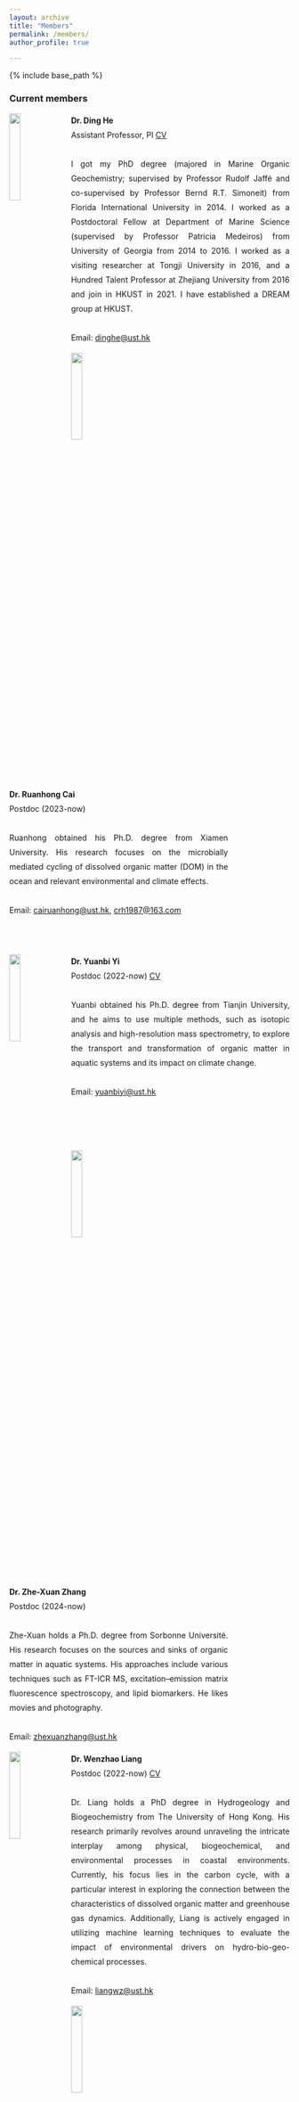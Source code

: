 ```yaml
---
layout: archive
title: "Members"
permalink: /members/
author_profile: true

---
```


{% include base_path %}

<style>
.block img{
    float: left;
    margin-right: 2%;
    width: 20%;
}
.block p{
    width: 78%;
    line-height: 26px;
    overflow: hidden;
    text-align: justify;
    text-align-last: auto;
    direction: ltr;
}
</style>

### Current members
<div class="block">
    <img src="/images/heding.jpg"/>
    <p>
        <b>Dr. Ding He</b><br/>
        Assistant Professor, PI <a href="https://hkustDingHe.github.io/files/HeDingCV.pdf">CV</a>
        <br/><br/>
        I got my PhD degree (majored in Marine Organic Geochemistry; supervised by Professor Rudolf Jaffé and co-supervised by Professor Bernd R.T. Simoneit) from Florida International University in 2014. I worked as a Postdoctoral Fellow at Department of Marine Science (supervised by Professor Patricia Medeiros) from University of Georgia from 2014 to 2016. I worked as a visiting researcher at Tongji University in 2016, and a Hundred Talent Professor at Zhejiang University from 2016 and join in HKUST in 2021. I have established a DREAM group at HKUST.
        <br/><br/>
        Email: <a href="mailto://dinghe@ust.hk">dinghe@ust.hk</a>
    </p>
</div>

<div class="block">
    <img src="/images/cairuanhong.jpg"/>
    <p>
        <b>Dr. Ruanhong Cai</b><br/>
        Postdoc (2023-now)
        <br/><br/>
        Ruanhong obtained his Ph.D. degree from Xiamen University. His research focuses on the microbially mediated cycling of dissolved organic matter (DOM) in the ocean and relevant environmental and climate effects.
        <br/><br/>
        Email: <a href="mailto://cairuanhong@ust.hk">cairuanhong@ust.hk</a>, <a href="mailto://crh1987@163.com">crh1987@163.com</a>
        <br/><br/><br/>
    </p>
</div>

<div class="block">
    <img src="/images/yiyuanbi.jpg"/>
    <p>
        <b>Dr. Yuanbi Yi</b><br/>
        Postdoc (2022-now) <a href="https://hkustDingHe.github.io/files/YuanbiCV.pdf">CV</a>
        <br/><br/>
        Yuanbi obtained his Ph.D. degree from Tianjin University, and he aims to use multiple methods, such as isotopic analysis and high-resolution mass spectrometry, to explore the transport and transformation of organic matter in aquatic systems and its impact on climate change.
        <br/><br/>
        Email: <a href="mailto://yuanbiyi@ust.hk">yuanbiyi@ust.hk</a>
        <br/><br/><br/><br/>
    </p>
</div>

<div class="block">
    <img src="/images/zhengzexuan.jpg"/>
    <p>
        <b>Dr. Zhe-Xuan Zhang</b><br/>
        Postdoc (2024-now)
        <br/><br/>
        Zhe-Xuan holds a Ph.D. degree from Sorbonne Université. His research focuses on the sources and sinks of organic matter in aquatic systems. His approaches include various techniques such as FT-ICR MS, excitation–emission matrix fluorescence spectroscopy, and lipid biomarkers. He likes movies and photography.
        <br/><br/>
        Email: <a href="mailto://zhexuanzhang@ust.hk">zhexuanzhang@ust.hk</a>
        <br/>
    </p>
</div>

<div class="block">
    <img src="/images/liangwenzhao.jpg"/>
    <p>
        <b>Dr. Wenzhao Liang</b><br/>
        Postdoc (2022-now) <a href="https://hkustDingHe.github.io/files/WenzhaoLiangCV.pdf">CV</a>
        <br/><br/>
        Dr. Liang holds a PhD degree in Hydrogeology and Biogeochemistry from The University of Hong Kong. His research primarily revolves around unraveling the intricate interplay among physical, biogeochemical, and environmental processes in coastal environments. Currently, his focus lies in the carbon cycle, with a particular interest in exploring the connection between the characteristics of dissolved organic matter and greenhouse gas dynamics. Additionally, Liang is actively engaged in utilizing machine learning techniques to evaluate the impact of environmental drivers on hydro-bio-geo-chemical processes.
        <br/><br/>
        Email: <a href="mailto://liangwz@ust.hk">liangwz@ust.hk</a>
    </p>
</div>

<div class="block">
    <img src="/images/chenzhaoliang.jpg"/>
    <p>
        <b>Dr. Zhaoliang Chen</b><br/>
        Postdoc (2022-now)
        <br/><br/>
        Zhaoliang got his Ph.D. in Biology from the Chinese University of Hong Kong in 2022. His current research mainly focuses on understanding carbon cycling in coastal wetlands and estuaries by using FT-ICR MS and 3D-EEMs fluorescence spectrometer. He is also interested in investigating the biogeochemical impact of microplastics on coastal carbon cycling.
        <br/><br/>
        Email: <a href="mailto://chenzl@ust.hk">chenzl@ust.hk</a>
    </p>
</div>

<div class="block">
    <img src="/images/liutongcun.jpg"/>
    <p>
        <b>Prof. Tongcun Liu</b><br/>
        Visiting Scholar <a href="https://liutongcun.github.io/">Homepage</a>
        <br/>
        School of Mathematics and Computer Science, Zhejiang A&F University
        <br/><br/>
        Prof. Liu is interested in cutting-edge algorithms for big data and artificial intelligence. His researches focus on recommender system and user behavior modeling, spatiotemporal big data analysis and modeling, bioinformatics, ocean big data, natural language processing, and computer vision.
        <br/><br/>
        Email: <a href="mailto://tongcun.liu@gmail.com">tongcun.liu@gmail.com</a>, <a href="mailto://liutongcun@e-byte.com">liutongcun@e-byte.com</a>
    </p>
</div>

<div class="block">
    <img src="/images/LPH.jpg"/>
    <p>
        <b>Prof. Penghui Li</b><br/>
        Visiting Scholar <a href="https://marine.sysu.edu.cn/teacher/7873?_=cfcd2084">Homepage</a>
        <br/>
        School of Marine Sciences, Sun Yat-Sen University
        <br/><br/>
        Prof. Li is interested in the characterization of dissolved organic matter in the natural environment, the biogeochemical cycle of dissolved organic matter, and the relationship between dissolved organic matter and environmental factors.
        <br/><br/>
        Email: <a href="mailto://liph8@mail.sysu.edu.cn">liph8@mail.sysu.edu.cn</a>
        <br/><br/>
    </p>
</div>

<div class="block">
    <img src="/images/yangfang.jpg"/>
    <p>
        <b>Associate Prof. Fang Yang</b><br/>
        Visiting Scholar <a href="https://www.researchgate.net/profile/Fang-Yang-76">Homepage</a>
        <br/>
        College of Natural Resources and Environment, Northwest A&F University (NWAFU)
        <br/><br/>
        Associate Prof. Yang is interested in understanding the environmental pollution chemistry and remediation, and mechanisms and effects of organic matters on environmental behaviors of trace organic pollutants.
        <br/><br/>
        Email: <a href="mailto://yangfang@ust.hk">yangfang@ust.hk</a>
        <br/>
    </p>
</div>

<div class="block">
    <img src="/images/yanzhenwei.jpg"/>
    <p>
        <b>Zhenwei Yan</b><br/>
        PhD student (2022-now)
        <br/><br/>
        Zhenwei obtained his Bachelor's and Master's degrees from the Ocean University of China. His research is centered around the use of stable nitrogen isotopes and high-resolution mass spectrometry to investigate the fate of dissolved organic nitrogen in marine environments. The objective of his study is to gain a deeper understanding of the role of dissolved organic nitrogen in marine nitrogen and carbon cycles, as well as its implications for global change.
        <br/><br/>
        Email: <a href="mailto://zyanbf@connect.ust.hk">zyanbf@connect.ust.hk</a>
    </p>
</div>

<div class="block">
    <img src="/images/zhaochen.jpg"/>
    <p>
        <b>Chen Zhao (HKPFS)</b><br/>
        PhD student (2022-now) <a href="https://hkustDingHe.github.io/files/ChenZhao.pdf">CV</a>
        <br/><br/>
        Chen is interested in the following two aspects: 1) Elucidating the carbon cycling in estuarine systems and its impacts on climate change; 2) Developing new data science toolbox addressing molecular geochemistry.
        <br/><br/>
        Email: <a href="mailto://czhaobk@connect.ust.hk">czhaobk@connect.ust.hk</a>
    </p>
</div>

<div class="block">
    <img src="/images/panyu.jpg"/>
    <p>
        <b>Yu Pang</b><br/>
        PhD student (2023-now)
        <br/><br/>
        Yu obtained her Master’s degrees from Zhejiang University. Her interests include DOM dynamics from rivers to oceans.
        <br/><br/>
        Email: <a href="mailto://ypangag@connect.ust.hk">ypangag@connect.ust.hk</a>
        <br/><br/><br/><br/><br/>
    </p>
</div>

<div class="block">
    <img src="/images/mahuiying.jpg"/>
    <p>
        <b>Huiying Ma</b><br/>
        PhD student (2022-now, Co-supervised with Prof. Si-Liang Li from Tianjin University)
        <br/><br/>
        Huiying is studying at the School of Earth System Science, Tianjin University. Her interest focused on the phototransformations of environmentally pertinent organic compounds, with a specific emphasis on dissolved organic sulfur (DOS) in estuarine coastal zones. Through photodegradation experiments, she tries to reveal the biogeochemical fate of DOS from different sources in estuarine coastal zones, and attempts to provide direct evidence for the photochemical degradation efficiency, products and mechanisms of DOS at the molecular scale.
        <br/><br/>
        Email: <a href="mailto://huiying_ma@tju.edu.cn">huiying_ma@tju.edu.cn</a>
    </p>
</div>

<div class="block">
    <img src="/images/xuerunze.jpg"/>
    <p>
        <b>Runze Xue</b><br/>
        RA (2023-now)
        <br/><br/>
        Run-Ze is a research assistant in Prof. HE's lab, a Master of Huazhong University of Science and Technology (2022-now) in reading, and his research interest focuses on Deep-sea mining simulation, and heavy metals.
        <br/><br/>
        Email: <a href="mailto://walkerxue@ust.hk">walkerxue@ust.hk</a>
        <br/><br/><br/><br/>
    </p>
</div>

<div class="block">
    <img src="/images/yaopiao.jpg"/>
    <p>
        <b>Piao Yao</b><br/>
        RA (2023-now)
        <br/><br/>
        Yao Piao is a research assistant in Prof. HE's lab. He obtained a Master's degree from Nanjing University, and his research focuses on the microscopic interaction between clay minerals and organic matter.
        <br/><br/>
        Email: <a href="mailto://ocesyaopiao@ust.hk">ocesyaopiao@ust.hk</a>
        <br/><br/><br/>
    </p>
</div>

<div class="block">
    <img src="/images/yeming.jpg"/>
    <p>
        <b>Ming Ye</b><br/>
        RA (2023-now)
        <br/><br/>
        Her interest focuses on utilizing a three-dimensional fluorescence spectrometer to investigate the biogeochemical cycling of dissolved organic matter  and its relationship with environmental factors.
        <br/><br/>
        Email: <a href="mailto://yura@ust.hk">yura@ust.hk</a>
        <br/><br/>
    </p>
</div>
<br/>

<div class="block">
    <img src="/images/neal.jpg"/>
    <p>
        <b>Neal Xiangyu Ding</b><br/>
        Visiting Undergraduate Student(2024)
        <br/><br/>
        Neal is an Undergraduate Student currently studying environmental biology and applied ecology at Cornell University and is interested in environmental policies and governance as well.
        <br/><br/>
        Email: <a href="mailto://nxding@connect.ust.hk">nxding@connect.ust.hk</a>
        <br/><br/><br/><br/>
    </p>
</div>

<div class="block">
    <img src="/images/liuyinyi.jpg"/>
    <p>
        <b>Yinyi Liu</b><br/>
        Visiting Undergraduate Student(2024)
        <br/><br/>
        Yinyi is an Undergraduate Student currently studying Artificial Intelligence at South China Normal University and University Of Aberdeen. She uses lots of data-driven techniques, including machine learning, Deep Learning and Data Mining for the analysis of molecular data.
        <br/><br/>
        Email: <a href="mailto://yliunx@connect.ust.hk">yliunx@connect.ust.hk</a>
        <br/><br/><br/><br/>
    </p>
</div>

### Alumni
<div class="block">
    <img src="/images/zhoubin.jpg"/>
    <p>
        <b>Prof. Bin Zhou</b><br/>
        Visiting Scholar <a href="https://es.nju.edu.cn/zb/list.htm">Homepage</a>
        <br/>
        School of Earth Sciences and Engineering, Nanjing University
        <br/><br/>
        Prof. Zhou is interested in elemental carbon records and fire and vegetation evolution history, biomarkers and paleoenvironmental reconstruction, and paleoclimate and environmental changes at different time scales in the East Asian monsoon region since the late Cenozoic.
        <br/><br/>
        Email: <a href="mailto://zhoubinok@163.com">zhoubinok@163.com</a>
    </p>
</div>

<div class="block">
    <img src="/images/zhenghaowen.jpg"/>
    <p>
        <b>Dr. Haowen Zheng</b><br/>
        Visiting Scholar <a href="">Homepage</a>
        <br/>
        College of Oceanography and Environmental Science, Xiamen University
        <br/><br/>
        
        <br/>
        <br/><br/><br/><br/><br/>
    </p>
</div>

<div class="block">
    <img src="/images/wuyunchao.jpg"/>
    <p>
        <b>Dr. Yunchao Wu</b><br/>
        Visiting Scholar <a href="">Homepage</a>
        <br/>
        South China Sea Institute of Oceanology, Chinese Academy of Sciences
        <br/><br/>
        
        <br/>
        <br/><br/><br/><br/><br/>
    </p>
</div>

### Postdoc
**Dr. Yuping Zhou** (Now Associated Professor of Qingdao University of Technology)

### PhD
**Dr. Kai Wang** (2017-2020; Now Research Assistant Professor of Southern University of Science and Technology)

### Mphil
**Ms. Yu Pang** (Now PhD student in DREAM group)
